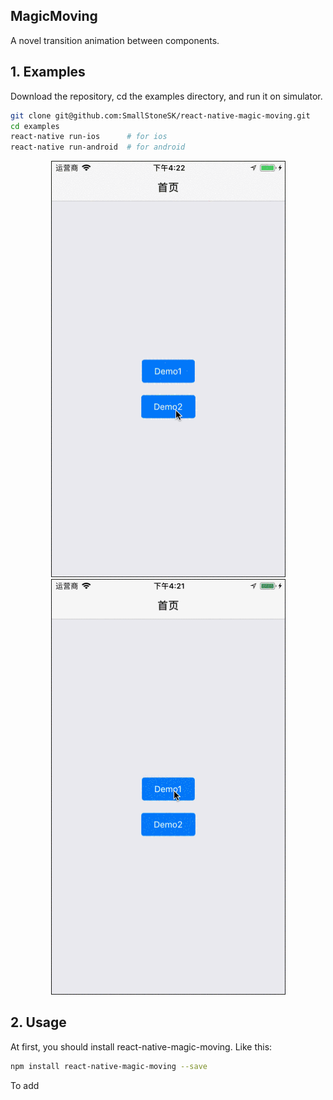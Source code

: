 ## MagicMoving

A novel transition animation between components. 

## 1. Examples

Download the repository, cd the examples directory, and run it on simulator.

```bash
git clone git@github.com:SmallStoneSK/react-native-magic-moving.git
cd examples
react-native run-ios      # for ios
react-native run-android  # for android
```

<p align="center">
  <img src="./picture/demo1.gif" width=375/>
  <img src="./picture/demo2.gif" width=375/>
</p>

## 2. Usage

At first, you should install react-native-magic-moving. Like this:

```bash
npm install react-native-magic-moving --save
```

To add